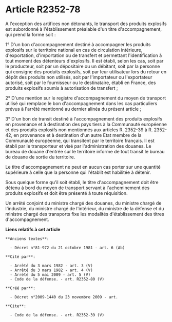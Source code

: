 # Article R2352-78

A l'exception des artifices non détonants, le transport des produits explosifs est subordonné à l'établissement préalable
d'un titre d'accompagnement, qui prend la forme soit : 

1° D'un bon d'accompagnement destiné à accompagner les produits explosifs sur le territoire national en cas de circulation
intérieure, d'exportation, d'importation ou de transfert et permettant l'identification à tout moment des détenteurs
d'explosifs. Il est établi, selon les cas, soit par le producteur, soit par un dépositaire ou un débitant, soit par la
personne qui consigne des produits explosifs, soit par leur utilisateur lors du retour en dépôt des produits non utilisés,
soit par l'importateur ou l'exportateur autorisé, soit par le fournisseur ou le destinataire, établi en France, des produits
explosifs soumis à autorisation de transfert ; 

2° D'une mention sur le registre d'accompagnement du moyen de transport utilisé qui remplace le bon d'accompagnement dans les
cas particuliers prévus à l'arrêté mentionné au dernier alinéa du présent article ; 

3° D'un bon de transit destiné à l'accompagnement des produits explosifs en provenance et à destination des pays tiers à la
Communauté européenne et des produits explosifs non mentionnés aux articles R. 2352-39 à R. 2352-42, en provenance et à
destination d'un autre Etat membre de la Communauté européenne, qui transitent par le territoire français. Il est établi par
le transporteur et visé par l'administration des douanes. Le bureau de douane d'entrée sur le territoire informe de tout
transit le bureau de douane de sortie du territoire. 

Le titre d'accompagnement ne peut en aucun cas porter sur une quantité supérieure à celle que la personne qui l'établit est
habilitée à détenir. 

Sous quelque forme qu'il soit établi, le titre d'accompagnement doit être détenu à bord du moyen de transport servant à
l'acheminement des produits explosifs et doit être présenté à toute réquisition. 

Un arrêté conjoint du ministre chargé des douanes, du ministre chargé de l'industrie, du ministre chargé de l'intérieur, du
ministre de la défense et du ministre chargé des transports fixe les modalités d'établissement des titres d'accompagnement.

**Liens relatifs à cet article**

	**Anciens textes**:

	  - Décret n°81-972 du 21 octobre 1981 - art. 6 (Ab)

	**Cité par**:

	  - Arrêté du 3 mars 1982 - art. 3 (V)
	  - Arrêté du 3 mars 1982 - art. 4 (V)
	  - Arrêté du 5 mai 2009 - art. 5 (V)
	  - Code de la défense. - art. R2352-80 (V)

	**Créé par**:

	  - Décret n°2009-1440 du 23 novembre 2009 - art.

	**Cite**:

	  - Code de la défense. - art. R2352-39 (V)
